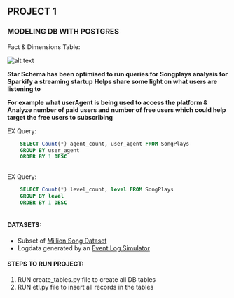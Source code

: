 ## PROJECT 1
### MODELING DB WITH POSTGRES

Fact & Dimensions Table:

![alt text](https://www.lucidchart.com/publicSegments/view/18f92e71-d445-47cd-bf78-1dc7b658a0d1/image.png)

**Star Schema has been optimised to run queries for Songplays analysis for Sparkify a streaming startup**
**Helps share some light on what users are listening to**

**For example what userAgent is being used to access the platform & Analyze number of paid users and number of free users which could help target the free users to subscribing**

EX Query:
``` sql
    SELECT Count(*) agent_count, user_agent FROM SongPlays
    GROUP BY user_agent
    ORDER BY 1 DESC
    
```


EX Query:
``` sql
    SELECT Count(*) level_count, level FROM SongPlays
    GROUP BY level
    ORDER BY 1 DESC
    
```

#### DATASETS:
* Subset of [Million Song Dataset](http://millionsongdataset.com/)
* Logdata generated by an [Event Log Simulator](https://github.com/Interana/eventsim)

#### STEPS TO RUN PROJECT:
1. RUN create_tables.py file to create all DB tables
2. RUN etl.py file to insert all records in the tables

